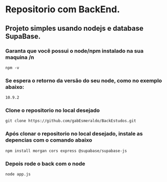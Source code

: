 # Repositorio com BackEnd.
## Projeto simples usando nodejs e database SupaBase.
### Garanta que você possui o **node/npm** instalado na sua maquina /n
```npm -v```
### Se espera o retorno da **versão** do seu node, como no exemplo abaixo:
```10.9.2```
### **Clone** o repositorio no local desejado
```git clone https://github.com/gabEsmeraldo/BackEstudos.git```
### Após clonar o repositorio no local desejado, **instale as depencias** com o comando abaixo
```npm install morgan cors express @supabase/supabase-js```
### Depois **rode** o back com o node
```node app.js```
